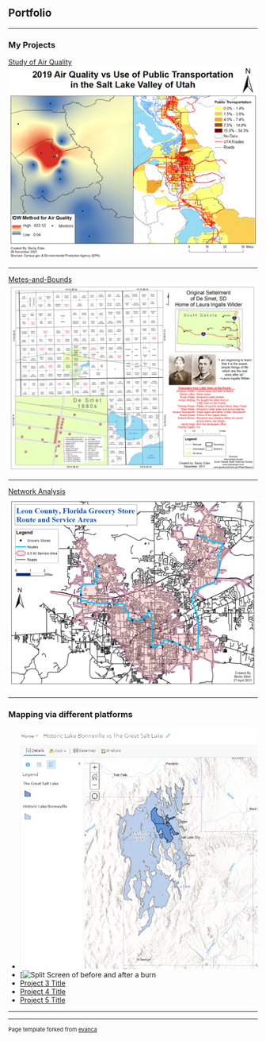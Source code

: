 ## Portfolio

---

### My Projects 

[Study of Air Quality](/sample_page)
<img src="images/2019 IDW Map1.png?raw=true"/>

---
[Metes-and-Bounds](/pdf/sample_presentation.pdf)
<img src="images/ModifiedDeSmetSouthDakota.png?raw=true"/>

---
[Network Analysis](http://example.com/)
<img src="images/Eden_Project4.png?raw=true"/>

---

### Mapping via different platforms

- [![Historic Lake Bonneville vs The Great Salt Lake](images/BonnevilleVsGSL.png)](https://arcg.is/0C8ere0)
- [![Split Screen of before and after a burn](https://edenbeca.users.earthengine.app/view/before-and-after-a-burn)
- [Project 3 Title](http://example.com/)
- [Project 4 Title](http://example.com/)
- [Project 5 Title](http://example.com/)

---




---
<p style="font-size:11px">Page template forked from <a href="https://github.com/evanca/quick-portfolio">evanca</a></p>
<!-- Remove above link if you don't want to attibute -->
